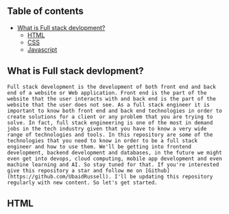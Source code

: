 
## Table of contents

- [What is Full stack devlopment?](#What-is-Full-stack-devlopment?)
  - [HTML](#HTML)
  - [CSS](#CSS)
  - [Javascript](#JavaScript)

## What is Full stack devlopment?

    Full stack development is the development of both front end and back end of a website or Web application. Front end is the part of the website that the user interacts with and back end is the part of the website that the user does not see. As a full stack engineer it is important to know both front end and back end technologies in order to create solutions for a client or any problem that you are trying to solve. In fact, full stack engineering is one of the most in demand jobs in the tech industry given that you have to know a very wide range of technologies and tools. In this repository are some of the technologies that you need to know in order to be a full stack engineer and how to use them. We'll be getting into frontend development, backend development and databases, in the future we might even get into devops, cloud computing, mobile app development and even machine learning and AI. So stay tuned for that. If you're interested give this repository a star and follow me on [Github](https://github.com/UbaidRussell). I'll be updating this repository regularly with new content. So let's get started.

## HTML